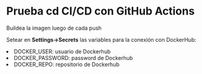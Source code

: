 <h1>Prueba cd CI/CD con GitHub Actions</h1>
Buildea la imagen luego de cada push

Setear en <b>Settings->Secrets</b> las variables para la conexión con DockerHub:
<li>DOCKER_USER: usuario de Dockerhub</li>
<li>DOCKER_PASSWORD: password de Dockerhub</li>
<li>DOCKER_REPO: repositorio de Dockerhub</li>


